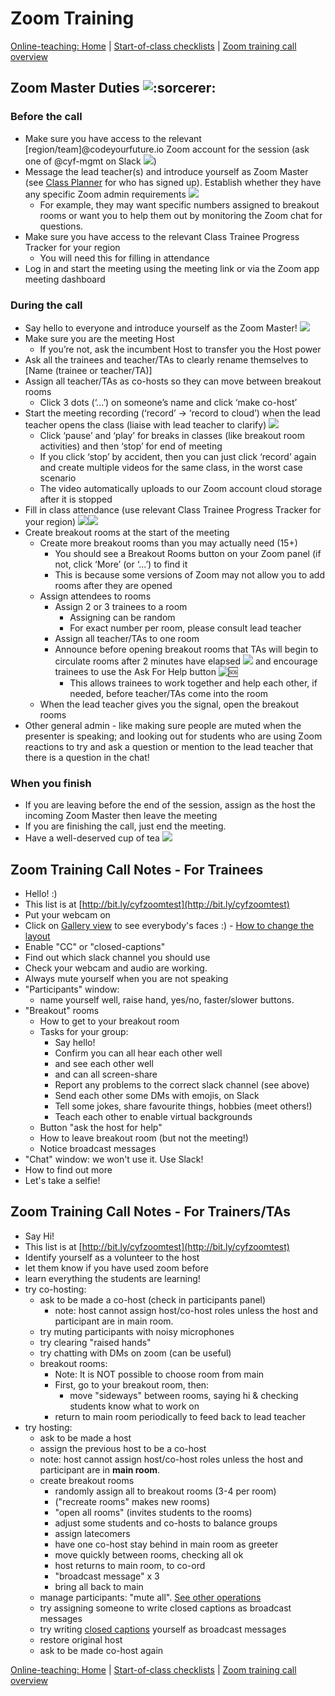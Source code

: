# Zoom Training

[Online-teaching: Home](online-teaching.md) | [Start-of-class checklists](online-start-of-class-checklists.md) | [Zoom training call overview](https://github.com/CodeYourFuture/DocsV2/tree/e9aebc0f2d97ba4e65a510fcf287c1d11f6ee70d/organisation/zoom-training-call-overview/README.md)

## **Zoom Master Duties** ![:sorcerer:](https://lh3.googleusercontent.com/5jzhWCccJK2siFVsoIhDfMdzlfocU5T7HrBxBiKSDqQbyeaoZ285OmxgsWA8FPMPkW5ccctIsGvNaYvvl67ELbpboqKwnw8PrsomPFjguwX359G-fZkkR\_3BzFfQ4-sOw\_RVR6up)

### **Before the call**

* Make sure you have access to the relevant \[region/team]@codeyourfuture.io Zoom account for the session (ask one of @cyf-mgmt on Slack ![](https://lh5.googleusercontent.com/v\_muMtKRnhYOUSxa33hqIRcZ3hfjiShV90oGJy01wMKW8gdoQOMPUpJz77V5pfDRJHTYml4mr44nHu4ZLCrL42vReEGHj8ILEdMqApc\_1o6SxmfvZRT\_\_JO3Uj6Qe9xW8Rysuyjq))
* Message the lead teacher(s) and introduce yourself as Zoom Master (see [Class Planner](http://classplanner.codeyourfuture.io) for who has signed up). Establish whether they have any specific Zoom admin requirements ![](https://lh4.googleusercontent.com/iQ8qCWk50e\_vWaXcau1fg24HmM4RdJ8UlQv3NVSDRXmKgBQAeYdbdipezMa3C6eVD5wgABPk4GDAQFw5waqkFQC3\_YUuReFTsR0kf4WEN1JEETZ72gxh2gJMa5t8gbX7pmBD0Vli)
  * For example, they may want specific numbers assigned to breakout rooms or want you to help them out by monitoring the Zoom chat for questions.
* Make sure you have access to the relevant Class Trainee Progress Tracker for your region
  * You will need this for filling in attendance
* Log in and start the meeting using the meeting link or via the Zoom app meeting dashboard&#x20;

### **During the call**&#x20;

* Say hello to everyone and introduce yourself as the Zoom Master! ![](https://lh4.googleusercontent.com/LLw6QydO93UU8VYUglcVuardPpG36Lv\_UwL9n\_pYHS1DYZUdT9ec0AFM5ajIsYy5aqDPnAoaHeAW1MizL9FXu1FuCCC-Us1TBg43UjJo9NGMafs03a\_XtuZNvsgqLVLaaXiumVVi)
* Make sure you are the meeting Host
  * If you’re not, ask the incumbent Host to transfer you the Host power
* Ask all the trainees and teacher/TAs to clearly rename themselves to \[Name (trainee or teacher/TA)]
* Assign all teacher/TAs as co-hosts so they can move between breakout rooms
  * Click 3 dots (‘...’) on someone’s name and click ‘make co-host’
* Start the meeting recording (‘record’ -> ‘record to cloud’) when the lead teacher opens the class (liaise with lead teacher to clarify) ![](https://lh5.googleusercontent.com/q0WdqcV1mGm7heH3BrEjxQJGMYYx3qhx1TAFvyNoxK7WTtAJ-Q5-jroRxt8b0\_eBDsqoOGGO5nSuQH3OpSlTXdDrvDxjO-Gbxux8J38bkzZst5f5Ar1gii4ENjBNYfusGQn8QFXY)
  * Click ‘pause’ and ‘play’ for breaks in classes (like breakout room activities) and then ‘stop’ for end of meeting
  * If you click ‘stop’ by accident, then you can just click ‘record’ again and create multiple videos for the same class, in the worst case scenario
  * The video automatically uploads to our Zoom account cloud storage after it is stopped
* Fill in class attendance (use relevant Class Trainee Progress Tracker for your region) ![](https://lh6.googleusercontent.com/t8Nrg-oUVEZOk2wTap0rMH9rMhJhBZc-A\_ybyuHJ4qUXiN\_GW6DfmbdrwTMt1x0C\_SllZ0rrPnj4Txn6kX9-QMiYgzFkHZPJFRQD2wTPbh7wNIqoZ4rUo7iyhuN15ORvVo\_bu\_JT)![](https://lh3.googleusercontent.com/-QIrlZbbnEbn\_S19mYA\_7YpZcg69SqJzmZlMlN1t\_bqjox6u0JjX8v8EXvC7Aif5f\_6vj5KgWEiBVoE0wMjzqrEyVM-KQky2ZKjnUvf0T0J\_1heJYpPKzuLgTvO\_jxWfDJas4YS2)
* Create breakout rooms at the start of the meeting&#x20;
  * Create more breakout rooms than you may actually need (15+)
    * You should see a Breakout Rooms button on your Zoom panel (if not, click ‘More’ (or ‘...’) to find it
    * This is because some versions of Zoom may not allow you to add rooms after they are opened
  * Assign attendees to rooms
    * Assign 2 or 3 trainees to a room
      * Assigning can be random
      * For exact number per room, please consult lead teacher
    * Assign all teacher/TAs to one room
    * Announce before opening breakout rooms that TAs will begin to circulate rooms after 2 minutes have elapsed ![](https://lh4.googleusercontent.com/MAdZAjmQ2pkmPzkJYXZlH0XZXU\_ehQAGC6QykrOzq\_OOH0HQAgDa2d99b8ZhEyFvUkB7SGCyIt9-MEzYPL539XrJ\_ydwPhqGrgxkZZMv1990YHL8AehjH63DpMyoUIY4eSaSgu35) and encourage trainees to use the Ask For Help button ![:sos:](https://lh4.googleusercontent.com/DogsOSSn4hEY4dfDaCmv00OUosDKiyo-g\_QE3fZ-lCFOkKZmTGCV7ewOGs6Js0vSRFY-7IJM96OVVvwoYzYtWGfy6EInF7B9mbRWa\_RDrk8BXe0Y84QvoL7aKfLow4izZlcWgf6w)
      * This allows trainees to work together and help each other, if needed, before teacher/TAs come into the room
  * When the lead teacher gives you the signal, open the breakout rooms
* Other general admin - like making sure people are muted when the presenter is speaking; and looking out for students who are using Zoom reactions to try and ask a question or mention to the lead teacher that there is a question in the chat!

### **When you finish**

* If you are leaving before the end of the session, assign as the host the incoming Zoom Master then leave the meeting
* If you are finishing the call, just end the meeting.
* Have a well-deserved cup of tea ![](https://lh6.googleusercontent.com/n62s8e7rkHLB74m6LHc6zNdhb-RRNnw5LneJdp7ECdcq\_driIvhXLCZEgyj1Uk4iZTRYXLoR2huJLKnXK42nMhxA5\_10igGC3gjzcmd7nZ5fhfWOcLSxdL4BUyDU06sZgyVXC9Lm)

## Zoom Training Call Notes - For Trainees

* Hello! :)
* This list is at [http://bit.ly/cyfzoomtest](http://bit.ly/cyfzoomtest)
* Put your webcam on
* Click on [Gallery view](https://support.zoom.us/hc/en-us/articles/360000005883-Displaying-participants-in-gallery-view) to see everybody's faces :) - [How to change the layout](https://support.zoom.us/hc/en-us/articles/201362323-How-Do-I-Change-The-Video-Layout-)
* Enable "CC" or "closed-captions"
* Find out which slack channel you should use
* Check your webcam and audio are working.
* Always mute yourself when you are not speaking
* "Participants" window:
  * name yourself well, raise hand, yes/no, faster/slower buttons.
* "Breakout" rooms
  * How to get to your breakout room
  * Tasks for your group:
    * Say hello!
    * Confirm you can all hear each other well
    * and see each other well
    * and can all screen-share
    * Report any problems to the correct slack channel (see above)
    * Send each other some DMs with emojis, on Slack
    * Tell some jokes, share favourite things, hobbies (meet others!)
    * Teach each other to enable virtual backgrounds
  * Button "ask the host for help"
  * How to leave breakout room (but not the meeting!)
  * Notice broadcast messages
* "Chat" window: we won't use it. Use Slack!
* How to find out more
* Let's take a selfie!

## Zoom Training Call Notes - For Trainers/TAs

* Say Hi!
* This list is at [http://bit.ly/cyfzoomtest](http://bit.ly/cyfzoomtest)
* Identify yourself as a volunteer to the host
* let them know if you have used zoom before
* learn everything the students are learning!
* try co-hosting:
  * ask to be made a co-host (check in participants panel)
    * note: host cannot assign host/co-host roles unless the host and participant are in main room.
  * try muting participants with noisy microphones
  * try clearing "raised hands"
  * try chatting with DMs on zoom (can be useful)
  * breakout rooms:
    * Note: It is NOT possible to choose room from main
    * First, go to your breakout room, then:
      * move "sideways" between rooms, saying hi & checking students know what to work on
    * return to main room periodically to feed back to lead teacher
* try hosting:
  * ask to be made a host
  * assign the previous host to be a co-host
  * note: host cannot assign host/co-host roles unless the host and participant are in **main room**.
  * create breakout rooms
    * randomly assign all to breakout rooms (3-4 per room)
    * ("recreate rooms" makes new rooms)
    * "open all rooms" (invites students to the rooms)
    * adjust some students and co-hosts to balance groups
    * assign latecomers
    * have one co-host stay behind in main room as greeter
    * move quickly between rooms, checking all ok
    * host returns to main room, to co-ord
    * "broadcast message" x 3
    * bring all back to main
  * manage participants: "mute all". [See other operations](https://support.zoom.us/hc/en-us/articles/115005759423-Managing-participants-in-a-meeting)
  * try assigning someone to write closed captions as broadcast messages
  * try writing [closed captions](https://support.zoom.us/hc/en-us/articles/207279736-Getting-Started-with-Closed-Captioning) yourself as broadcast messages
  * restore original host
  * ask to be made co-host again

[Online-teaching: Home](online-teaching.md) | [Start-of-class checklists](online-start-of-class-checklists.md) | [Zoom training call overview](https://github.com/CodeYourFuture/DocsV2/tree/e9aebc0f2d97ba4e65a510fcf287c1d11f6ee70d/organisation/zoom-training-call-overview/README.md)
